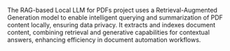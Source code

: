 The RAG-based Local LLM for PDFs project uses a Retrieval-Augmented Generation model to enable intelligent querying and summarization of PDF content locally, ensuring data privacy. It extracts and indexes document content, combining retrieval and generative capabilities for contextual answers, enhancing efficiency in document automation workflows.
